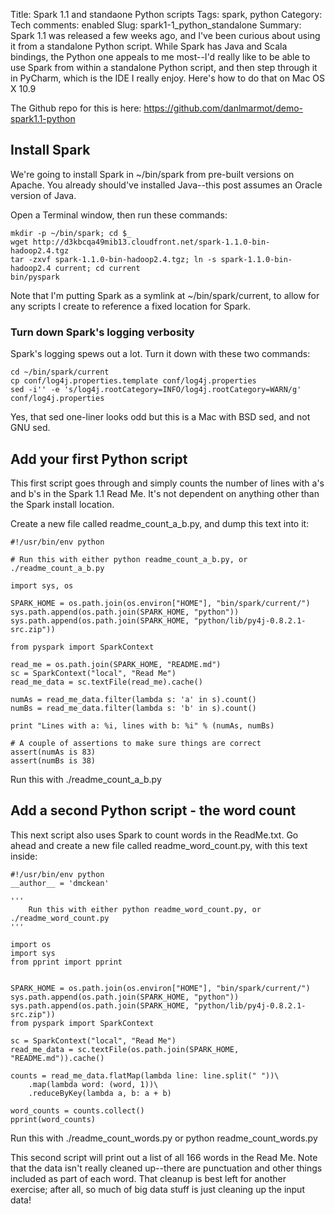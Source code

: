 Title: Spark 1.1 and standaone Python scripts
Tags: spark, python
Category: Tech
comments: enabled
Slug: spark1-1_python_standalone
Summary: Spark 1.1 was released a few weeks ago, and I've been curious about using it from a standalone Python script.  While Spark has Java and Scala bindings, the Python one appeals to me most--I'd really like to be able to use Spark from within a standalone Python script, and then step through it in PyCharm, which is the IDE I really enjoy.  Here's how to do that on Mac OS X 10.9

The Github repo for this is here: https://github.com/danlmarmot/demo-spark1.1-python

## Install Spark
We're going to install Spark in ~/bin/spark from pre-built versions on Apache.  You already should've installed Java--this post assumes an Oracle version of Java.

Open a Terminal window, then run these commands:

    mkdir -p ~/bin/spark; cd $_
    wget http://d3kbcqa49mib13.cloudfront.net/spark-1.1.0-bin-hadoop2.4.tgz
    tar -zxvf spark-1.1.0-bin-hadoop2.4.tgz; ln -s spark-1.1.0-bin-hadoop2.4 current; cd current
    bin/pyspark
    
Note that I'm putting Spark as a symlink at ~/bin/spark/current, to allow for any scripts I create to reference a fixed location for Spark.

### Turn down Spark's logging verbosity

Spark's logging spews out a lot.  Turn it down with these two commands:

    cd ~/bin/spark/current
    cp conf/log4j.properties.template conf/log4j.properties
    sed -i'' -e 's/log4j.rootCategory=INFO/log4j.rootCategory=WARN/g' conf/log4j.properties

Yes, that sed one-liner looks odd but this is a Mac with BSD sed, and not GNU sed.


## Add your first Python script

This first script goes through and simply counts the number of lines with a's and b's in the Spark 1.1 Read Me.  It's not dependent on anything other than the Spark install location.

Create a new file called readme_count_a_b.py, and dump this text into it:


```
#!/usr/bin/env python

# Run this with either python readme_count_a_b.py, or ./readme_count_a_b.py

import sys, os

SPARK_HOME = os.path.join(os.environ["HOME"], "bin/spark/current/")
sys.path.append(os.path.join(SPARK_HOME, "python"))
sys.path.append(os.path.join(SPARK_HOME, "python/lib/py4j-0.8.2.1-src.zip"))

from pyspark import SparkContext

read_me = os.path.join(SPARK_HOME, "README.md")
sc = SparkContext("local", "Read Me")
read_me_data = sc.textFile(read_me).cache()

numAs = read_me_data.filter(lambda s: 'a' in s).count()
numBs = read_me_data.filter(lambda s: 'b' in s).count()

print "Lines with a: %i, lines with b: %i" % (numAs, numBs)

# A couple of assertions to make sure things are correct
assert(numAs is 83)
assert(numBs is 38)
```

Run this with ./readme_count_a_b.py


## Add a second Python script - the word count

This next script also uses Spark to count words in the ReadMe.txt.  Go ahead and create a new file called readme_word_count.py, with this text inside:

```
#!/usr/bin/env python
__author__ = 'dmckean'

'''
    Run this with either python readme_word_count.py, or ./readme_word_count.py
'''

import os
import sys
from pprint import pprint


SPARK_HOME = os.path.join(os.environ["HOME"], "bin/spark/current/")
sys.path.append(os.path.join(SPARK_HOME, "python"))
sys.path.append(os.path.join(SPARK_HOME, "python/lib/py4j-0.8.2.1-src.zip"))
from pyspark import SparkContext

sc = SparkContext("local", "Read Me")
read_me_data = sc.textFile(os.path.join(SPARK_HOME, "README.md")).cache()

counts = read_me_data.flatMap(lambda line: line.split(" "))\
    .map(lambda word: (word, 1))\
    .reduceByKey(lambda a, b: a + b)

word_counts = counts.collect()
pprint(word_counts)
```

Run this with ./readme_count_words.py or python readme_count_words.py

This second script will print out a list of all 166 words in the Read Me.
Note that the data isn't really cleaned up--there are punctuation and other things included as part of each word.  That 
cleanup is best left for another exercise; after all, so much of big data stuff is just cleaning up the input data!


